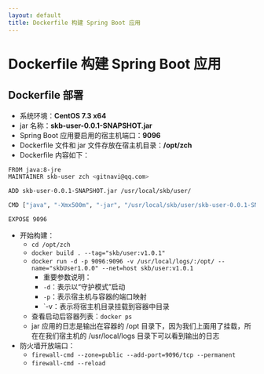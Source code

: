 ```yaml
---
layout: default
title: Dockerfile 构建 Spring Boot 应用
---
```



# Dockerfile 构建 Spring Boot 应用


## Dockerfile 部署

- 系统环境：**CentOS 7.3 x64**
- jar 名称：**skb-user-0.0.1-SNAPSHOT.jar**
- Spring Boot 应用要启用的宿主机端口：**9096**
- Dockerfile 文件和 jar 文件存放在宿主机目录：**/opt/zch**
- Dockerfile 内容如下：

``` bash
FROM java:8-jre
MAINTAINER skb-user zch <gitnavi@qq.com>

ADD skb-user-0.0.1-SNAPSHOT.jar /usr/local/skb/user/

CMD ["java", "-Xmx500m", "-jar", "/usr/local/skb/user/skb-user-0.0.1-SNAPSHOT.jar", "--spring.profiles.active=test"]

EXPOSE 9096
```

- 开始构建：
	- `cd /opt/zch`
	- `docker build . --tag="skb/user:v1.0.1"`
	- `docker run -d -p 9096:9096 -v /usr/local/logs/:/opt/ --name="skbUser1.0.0" --net=host skb/user:v1.0.1`
		- 重要参数说明：
		- `-d`：表示以“守护模式”启动
		- `-p`：表示宿主机与容器的端口映射
		- `-v：表示将宿主机目录挂载到容器中目录
	- 查看启动后容器列表：`docker ps`
	- jar 应用的日志是输出在容器的 /opt 目录下，因为我们上面用了挂载，所在在我们宿主机的 /usr/local/logs 目录下可以看到输出的日志
- 防火墙开放端口：
	- `firewall-cmd --zone=public --add-port=9096/tcp --permanent`
	- `firewall-cmd --reload`

